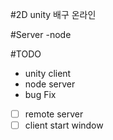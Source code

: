 #2D unity 배구 온라인 

#Server 
-node

#TODO
-  unity client
-  node server 
-  bug Fix
- [ ] remote server
- [ ] client start window
